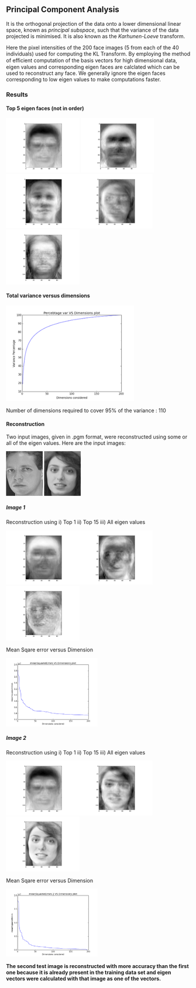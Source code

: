 ## Principal Component Analysis 
It is the orthogonal projection of the data onto a lower dimensional linear space, known as *principal subspace*, such that the variance of the data projected is minimised. It is also known as the *Karhunen-Loeve* transform. 

Here the pixel intensities of the 200 face images (5 from each of the 40 individuals) used for computing the KL Transform. By employing the method of eﬃcient computation of the basis vectors for high dimensional data, eigen values and corresponding eigen faces are calclated which can be used to reconstruct any face. We generally ignore the eigen faces corresponding to low eigen values to make computations faster.

### Results

#### Top 5 eigen faces (not in order)
<img src="images/figure_1.png" width="200"/> <img src="images/figure_2.png" width="200"/><img src="images/figure_3.png" width="200"/><img src="images/figure_4.png" width="200"/><img src="images/figure_5.png" width="200"/>

#### Total variance versus dimensions
<img src="images/graph.png" width="350"/>

Number of dimensions required to cover 95% of the variance : 110

#### Reconstruction

Two input images, given in .pgm format, were reconstructed using some or all of the eigen values. Here are the input images:

<img src="images/face_input_1.png" width="100"/>         <img src="images/face_input_2.png" width="100"/>

##### Image 1
Reconstruction using i) Top 1 ii) Top 15 iii) All eigen values

<img src="images/test11.png" width="200"/><img src="images/test12.png" width="200"/><img src="images/test13.png" width="200"/>

Mean Sqare error versus Dimension

<img src="images/graph1.png" width="250"/>

##### Image 2
Reconstruction using i) Top 1 ii) Top 15 iii) All eigen values

<img src="images/test21.png" width="200"/><img src="images/test22.png" width="200"/><img src="images/test23.png" width="200"/>

Mean Sqare error versus Dimension

<img src="images/graph2.png" width="250"/>


**The second test image is reconstructed with more accuracy than the first one because it is already present in the training data set and eigen vectors were calculated with that image as one of the vectors.**
